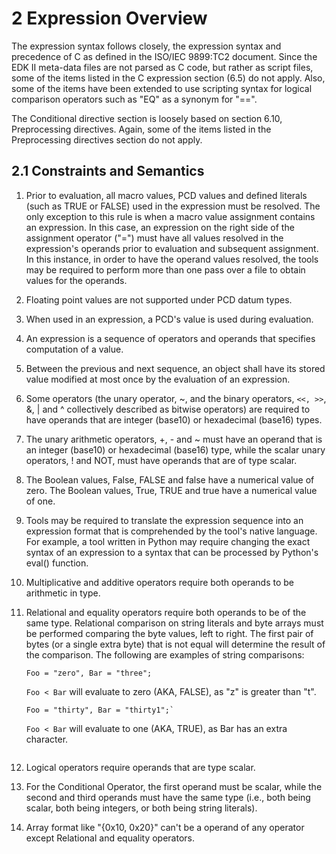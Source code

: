 <!--- @file
  2 Expression Overview

  Copyright (c) 2014-2017, Intel Corporation. All rights reserved.<BR>

  Redistribution and use in source (original document form) and 'compiled'
  forms (converted to PDF, epub, HTML and other formats) with or without
  modification, are permitted provided that the following conditions are met:

  1) Redistributions of source code (original document form) must retain the
     above copyright notice, this list of conditions and the following
     disclaimer as the first lines of this file unmodified.

  2) Redistributions in compiled form (transformed to other DTDs, converted to
     PDF, epub, HTML and other formats) must reproduce the above copyright
     notice, this list of conditions and the following disclaimer in the
     documentation and/or other materials provided with the distribution.

  THIS DOCUMENTATION IS PROVIDED BY TIANOCORE PROJECT "AS IS" AND ANY EXPRESS OR
  IMPLIED WARRANTIES, INCLUDING, BUT NOT LIMITED TO, THE IMPLIED WARRANTIES OF
  MERCHANTABILITY AND FITNESS FOR A PARTICULAR PURPOSE ARE DISCLAIMED. IN NO
  EVENT SHALL TIANOCORE PROJECT  BE LIABLE FOR ANY DIRECT, INDIRECT, INCIDENTAL,
  SPECIAL, EXEMPLARY, OR CONSEQUENTIAL DAMAGES (INCLUDING, BUT NOT LIMITED TO,
  PROCUREMENT OF SUBSTITUTE GOODS OR SERVICES; LOSS OF USE, DATA, OR PROFITS;
  OR BUSINESS INTERRUPTION) HOWEVER CAUSED AND ON ANY THEORY OF LIABILITY,
  WHETHER IN CONTRACT, STRICT LIABILITY, OR TORT (INCLUDING NEGLIGENCE OR
  OTHERWISE) ARISING IN ANY WAY OUT OF THE USE OF THIS DOCUMENTATION, EVEN IF
  ADVISED OF THE POSSIBILITY OF SUCH DAMAGE.

-->

# 2 Expression Overview

The expression syntax follows closely, the expression syntax and precedence of
C as defined in the ISO/IEC 9899:TC2 document. Since the EDK II meta-data files
are not parsed as C code, but rather as script files, some of the items listed
in the C expression section (6.5) do not apply. Also, some of the items have
been extended to use scripting syntax for logical comparison operators such as
"EQ" as a synonym for "==".

The Conditional directive section is loosely based on section 6.10,
Preprocessing directives. Again, some of the items listed in the Preprocessing
directives section do not apply.

## 2.1 Constraints and Semantics

1. Prior to evaluation, all macro values, PCD values and defined literals (such
   as TRUE or FALSE) used in the expression must be resolved. The only
   exception to this rule is when a macro value assignment contains an
   expression. In this case, an expression on the right side of the assignment
   operator ("=") must have all values resolved in the expression's operands
   prior to evaluation and subsequent assignment. In this instance, in order to
   have the operand values resolved, the tools may be required to perform more
   than one pass over a file to obtain values for the operands.

2. Floating point values are not supported under PCD datum types.

3. When used in an expression, a PCD's value is used during evaluation.

4. An expression is a sequence of operators and operands that specifies
   computation of a value.

5. Between the previous and next sequence, an object shall have its stored
   value modified at most once by the evaluation of an expression.

6. Some operators (the unary operator, ~, and the binary operators, `<<, >>`,
   &, | and ^ collectively described as bitwise operators) are required to have
   operands that are integer (base10) or hexadecimal (base16) types.

7. The unary arithmetic operators, +, - and ~ must have an operand that is an
   integer (base10) or hexadecimal (base16) type, while the scalar unary
   operators, ! and NOT, must have operands that are of type scalar.

8. The Boolean values, False, FALSE and false have a numerical value of zero.
   The Boolean values, True, TRUE and true have a numerical value of one.

9. Tools may be required to translate the expression sequence into an
   expression format that is comprehended by the tool's native language. For
   example, a tool written in Python may require changing the exact syntax of
   an expression to a syntax that can be processed by Python's eval() function.

10. Multiplicative and additive operators require both operands to be
    arithmetic in type.

11. Relational and equality operators require both operands to be of the same
    type. Relational comparison on string literals and byte arrays must be
    performed comparing the byte values, left to right. The first pair of bytes
    (or a single extra byte) that is not equal will determine the result of the
    comparison. The following are examples of string comparisons:
    ```
    Foo = "zero", Bar = "three";
    ```
    `Foo < Bar` will evaluate to zero (AKA, FALSE), as "z" is greater than "t".
    ```
    Foo = "thirty", Bar = "thirty1";`
    ```
    `Foo < Bar` will evaluate to one (AKA, TRUE), as Bar has an extra character.
    ```

12. Logical operators require operands that are type scalar.

13. For the Conditional Operator, the first operand must be scalar, while the
    second and third operands must have the same type (i.e., both being scalar,
    both being integers, or both being string literals).

14. Array format like "{0x10, 0x20}" can't be a operand of any operator except
    Relational and equality operators.
